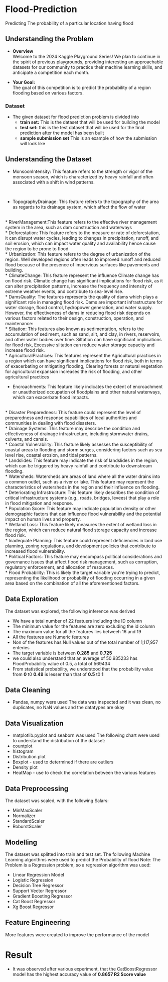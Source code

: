 # Flood-Prediction
Predicting The probability of a particular location having flood

## Understanding the Problem
* <b>Overview</b> <br>
    Welcome to the 2024 Kaggle Playground Series! We plan to continue in the spirit of previous playgrounds, providing interesting an approachable datasets for our community to practice their machine learning skills, and anticipate a competition each month.

* <b>Your Goal:</b> <br>
The goal of this competition is to predict the probability of a region flooding based on various factors.

### Dataset
* The given dataset for flood prediction problem is divided into
  - <b>train set:</b> This is the dataset that will be used for building the model
  - <b>test set:</b> this is the test dataset that will be used for the final prediction after the model has been built
  - <b>sample submission set</b> This is an example of how the submission will look like 

## Understanding the Dataset
* MonsoonIntensity: This feature refers to the strength or vigor of the monsoon season, which is characterized by heavy rainfall and often associated with a shift in wind patterns.
<br>

* TopographyDrainage: This feature refers to the topography of the area as regards to its drainage system, which affect the flow of water
<br>
* RiverManagement:This feature refers to the effective river management system in the area, such as dam construction and waterways 
<br>
* Deforestation: This feature refers to the measure or rate of deforestation, it can disrupt water cycles, leading to changes in precipitation, runoff, and soil erosion, which can impact water quality and availability hence cause the region to be prone to flood
<br>
* Urbanization: This feature refers to the degree of urbanization of the region. Well developed regions often leads to improved runoff and reduced flood because of the presence of impervious surfaces like pavements and building.
<br>
* ClimateChange: This feature represent the influence Climate change has on flood risk. Climatic change has significant implications for flood risk, as it can alter precipitation patterns, increase the frequency and intensity of extreme weather events, and contribute to sea-level rise. 
<br>
* DamsQuality: The features represents the quality of dams which plays a significant role in managing flood risk. Dams are important infrastructure for water storage, flood control, hydropower generation, and water supply. However, the effectiveness of dams in reducing flood risk depends on various factors related to their design, construction, operation, and maintenance:
<br>
* Siltation: This features also known as sedimentation, refers to the accumulation of sediment, such as sand, silt, and clay, in rivers, reservoirs, and other water bodies over time. Siltation can have significant implications for flood risk, Excessive siltation can reduce water storage capacity and increase flood risk. 
<br>
* AgriculturalPractices: This features represent the Agricultural practices in a region which can have significant implications for flood risk, both in terms of exacerbating or mitigating flooding, Clearing forests or natural vegetation for agricultural expansion increases the risk of flooding, and other agricultural practices
<br>

* Encroachments: This feature likely indicates the extent of encroachment or unauthorized occupation of floodplains and other natural waterways, which can exacerbate flood impacts.
<br>
* Disaster Preparedness: This feature could represent the level of preparedness and response capabilities of local authorities and communities in dealing with flood disasters.
<br>
* Drainage Systems: This feature may describe the condition and effectiveness of drainage infrastructure, including stormwater drains, culverts, and canals.
<br>
* Coastal Vulnerability: This feature likely assesses the susceptibility of coastal areas to flooding and storm surges, considering factors such as sea level rise, coastal erosion, and tidal patterns.
<br>
* Landslides: This feature may indicate the risk of landslides in the region, which can be triggered by heavy rainfall and contribute to downstream flooding.
<br>
* Watersheds: Watersheds are areas of land where all the water drains into a common outlet, such as a river or lake. This feature may represent the characteristics of watersheds in the region and their influence on flooding.
<br>
* Deteriorating Infrastructure: This feature likely describes the condition of critical infrastructure systems (e.g., roads, bridges, levees) that play a role in flood mitigation and response.
<br>
* Population Score: This feature may indicate population density or other demographic factors that can influence flood vulnerability and the potential impact on human lives and property.
<br>
* Wetland Loss: This feature likely measures the extent of wetland loss in the region, which can reduce natural flood storage capacity and increase flood risk.
<br>
* Inadequate Planning: This feature could represent deficiencies in land use planning, zoning regulations, and development policies that contribute to increased flood vulnerability.
<br>
* Political Factors: This feature may encompass political considerations and governance issues that affect flood risk management, such as corruption, regulatory enforcement, and allocation of resources.
<br>
* Flood Probability: This is likely the target variable you're trying to predict, representing the likelihood or probability of flooding occurring in a given area based on the combination of all the aforementioned factors.

## Data Exploration
The dataset was explored, the following inference was derived
* We have a total number of 22 featuers including the ID column
* The minimum value for the features are zero excluding the id column
* The maximum value for all the features lies betweeh 16 and 19
* All the features are Numeric features
* Non of the features has Null values out of the total number of 1,117,957 enteries 
* The target variable is between <b>0.285</b> and <b>0.725</b>
* we could also understand that an average of 50.935233 has FloodProbability value of 0.5, a total of 569434
* From statistical probability, we understood that the probability value from <b>0</b> t0 <b>0.49</b> is lesser than that of <b>0.5</b> t0 <b>1</b>

## Data Cleaning
* Pandas, numpy were used
The data was inspected and it was clean, no duplicates, no NaN values and the datatypes are okay

## Data Visualization
* matplotlib.pyplot and seaborn was used
The following chart were used to understand the distribution of the dataset:
* countplot
* histogram
* Distribution plot
* Boxplot - used to determined if there are outliers
* Density plot
* HeatMap - use to check the correlation between the various features

## Data Preprocessing 
The dataset was scaled, with the following Salars:
* MinMaxScaler
* Normalizer
* StandardScaler
* RoburstScaler

## Modelling 
The dataset was splitted into train and test set.
The following Machine Learning algorithms were used to predict the Probability of flood
Note: The Problem is a Regression problem, so a regression algorithm was used:
* Linear Regression Model
* Logistic Regression
* Decision Tree Regressor
* Support Vector Regressor
* Gradient Boosting Regressor
* Cat Boost Regressor
* Xg Boost Regressor

## Feature Engineering 
More features were created to improve the performance of the model

# Result 
* It was observed after various experiment, that the CatBoostRegressor model has the highest accuracy value of <b>0.8657 R2 Score value</b>
